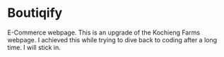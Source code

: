 # Boutiqify
E-Commerce webpage. This is an upgrade of the Kochieng Farms webpage. I achieved this while trying to dive back to coding after a long time. I will stick in.
